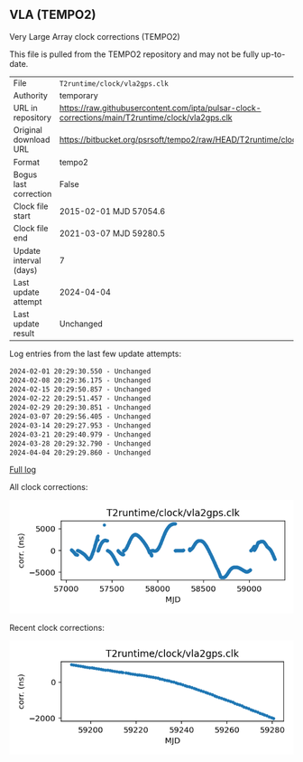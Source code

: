 
## VLA (TEMPO2)

Very Large Array clock corrections (TEMPO2)

This file is pulled from the TEMPO2 repository and may not be fully
up-to-date.

|     |     |
|:--- |:--- |
| File | `T2runtime/clock/vla2gps.clk` |
| Authority | temporary |
| URL in repository | <https://raw.githubusercontent.com/ipta/pulsar-clock-corrections/main/T2runtime/clock/vla2gps.clk> |
| Original download URL | <https://bitbucket.org/psrsoft/tempo2/raw/HEAD/T2runtime/clock/vla2gps.clk> |
| Format | tempo2 |
| Bogus last correction | False |
| Clock file start | 2015-02-01 MJD 57054.6 |
| Clock file end | 2021-03-07 MJD 59280.5 |
| Update interval (days) | 7 |
| Last update attempt | 2024-04-04 |
| Last update result | Unchanged |

Log entries from the last few update attempts:
```
2024-02-01 20:29:30.550 - Unchanged
2024-02-08 20:29:36.175 - Unchanged
2024-02-15 20:29:50.857 - Unchanged
2024-02-22 20:29:51.457 - Unchanged
2024-02-29 20:29:30.851 - Unchanged
2024-03-07 20:29:56.405 - Unchanged
2024-03-14 20:29:27.953 - Unchanged
2024-03-21 20:29:40.979 - Unchanged
2024-03-28 20:29:32.790 - Unchanged
2024-04-04 20:29:29.860 - Unchanged
```
[Full log](https://raw.githubusercontent.com/ipta/pulsar-clock-corrections/main/log/T2runtime/clock/vla2gps.clk.log)


All clock corrections:

![plot of all clock corrections](vla2gps.clk.png "All corrections")

Recent clock corrections:

![plot of recent clock corrections](vla2gps.clk.short.png "Recent corrections")

